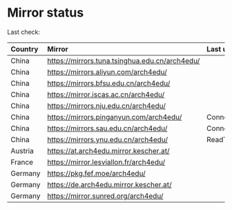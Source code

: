 <script src="./time.js"></script>
# Mirror status
Last check: <script type="text/javascript">localize(1678343208.6321285);</script>

|Country|Mirror|Last update|
|:------|:-----|:----------|
|China|https://mirrors.tuna.tsinghua.edu.cn/arch4edu/|<script type="text/javascript">localize(1678300594);</script>|
|China|https://mirrors.aliyun.com/arch4edu/|<script type="text/javascript">localize(1678300594);</script>|
|China|https://mirrors.bfsu.edu.cn/arch4edu/|<script type="text/javascript">localize(1678300594);</script>|
|China|https://mirror.iscas.ac.cn/arch4edu/|<script type="text/javascript">localize(1678300594);</script>|
|China|https://mirrors.nju.edu.cn/arch4edu/|<script type="text/javascript">localize(1678257397);</script>|
|China|https://mirrors.pinganyun.com/arch4edu/|ConnectionError|
|China|https://mirrors.sau.edu.cn/arch4edu/|ConnectTimeout|
|China|https://mirrors.ynu.edu.cn/arch4edu/|ReadTimeout|
|Austria|https://at.arch4edu.mirror.kescher.at/|<script type="text/javascript">localize(1678300594);</script>|
|France|https://mirror.lesviallon.fr/arch4edu/|<script type="text/javascript">localize(1678300594);</script>|
|Germany|https://pkg.fef.moe/arch4edu/|<script type="text/javascript">localize(1678300594);</script>|
|Germany|https://de.arch4edu.mirror.kescher.at/|<script type="text/javascript">localize(1678300594);</script>|
|Germany|https://mirror.sunred.org/arch4edu/|<script type="text/javascript">localize(1678300594);</script>|

<script src="./tablefilter/tablefilter.js"></script>
<script src="./table.js"></script>